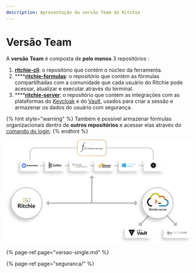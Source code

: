 ```yaml
---
description: Apresentação da versão Team do Ritchie
---
```


# Versão Team

A **versão** **Team** é composta de **pelo menos** 3 repositórios :

1. [**ritchie-cli**](https://github.com/ZupIT/ritchie-cli): o repositório que contém o núcleo da ferramenta. 
2. \*\*\*\*[**ritchie-formulas**](https://github.com/ZupIT/ritchie-formulas): o repositório que contém as fórmulas compartilhadas com a comunidade que cada usuário do Ritchie pode acessar, atualizar e executar através do terminal. 
3. \*\*\*\*[**ritchie-server**](https://github.com/ZupIT/ritchie-server): o repositório que contém as integrações com as plataformas do [Keycloak](https://www.keycloak.org/) e do [Vault](https://www.vaultproject.io/), usados para criar a sessão e armazenar os dados do usuário com segurança. 

{% hint style="warning" %}
Também é possível armazenar fórmulas organizacionais dentro de **outros repositórios** e acessar elas através do [comando do login](https://docs.ritchiecli.io/v/doc-portuguese/arquitetura-do-sistema-1/seguranca#comando-do-login).
{% endhint %}

![](../../.gitbook/assets/team-ritchie-white.png)

{% page-ref page="versao-single.md" %}

{% page-ref page="seguranca/" %}

